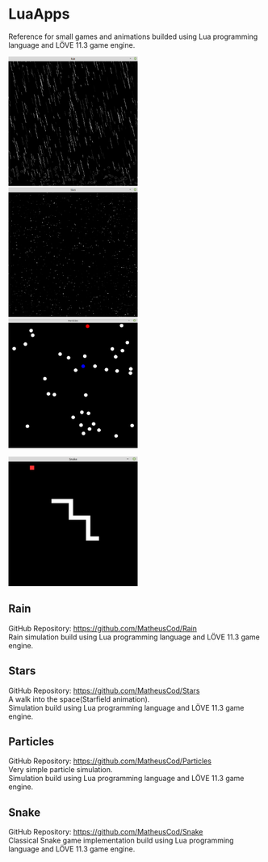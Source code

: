 # LuaApps
Reference for small games and animations builded using Lua programming language and LÖVE 11.3 game engine.

<p>
  <img src="https://github.com/MatheusCod/LuaApps/blob/master/images/rain_screenshot.png" width="256" height="256">
  <img src="https://github.com/MatheusCod/LuaApps/blob/master/images/stars_screenshot.png" width="256" height="256">
  <img src="https://github.com/MatheusCod/LuaApps/blob/master/images/particles_screenshot.png" width="256" height="256">
</p>
<p>
  <img src="https://github.com/MatheusCod/LuaApps/blob/master/images/snake_screenshot.png" width="256" height="256">
</p>


## Rain
GitHub Repository: https://github.com/MatheusCod/Rain <br>
Rain simulation build using Lua programming language and LÖVE 11.3 game engine.

## Stars
GitHub Repository: https://github.com/MatheusCod/Stars <br>
A walk into the space(Starfield animation). <br>
Simulation build using Lua programming language and LÖVE 11.3 game engine.

## Particles
GitHub Repository: https://github.com/MatheusCod/Particles <br>
Very simple particle simulation. <br>
Simulation build using Lua programming language and LÖVE 11.3 game engine.

## Snake
GitHub Repository: https://github.com/MatheusCod/Snake <br>
Classical Snake game implementation build using Lua programming language and LÖVE 11.3 game engine.
